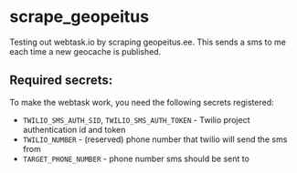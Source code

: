 # scrape_geopeitus
Testing out webtask.io by scraping geopeitus.ee. This sends a sms to me each time a new geocache is published.

## Required secrets:

To make the webtask work, you need the following secrets registered:
* `TWILIO_SMS_AUTH_SID`, `TWILIO_SMS_AUTH_TOKEN` - Twilio project authentication id and token
* `TWILIO_NUMBER` - (reserved) phone number that twilio will send the sms from
* `TARGET_PHONE_NUMBER` - phone number sms should be sent to
